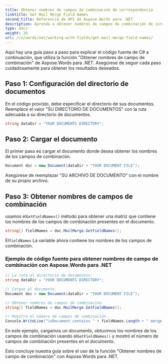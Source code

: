 ```yaml
---
title: Obtener nombres de campos de combinación de correspondencia
linktitle: Get Mail Merge Field Names
second_title: Referencia de API de Aspose.Words para .NET
description: Aprenda a obtener nombres de campos de combinación de correspondencia en sus documentos de Word con Aspose.Words para .NET.
type: docs
weight: 10
url: /ru/words/net/working-with-fields/get-mail-merge-field-names/
---
```


Aquí hay una guía paso a paso para explicar el código fuente de C# a continuación, que utiliza la función "Obtener nombres de campo de combinación" de Aspose.Words para .NET. Asegúrese de seguir cada paso cuidadosamente para obtener los resultados deseados.

## Paso 1: Configuración del directorio de documentos

En el código provisto, debe especificar el directorio de sus documentos. Reemplace el valor "SU DIRECTORIO DE DOCUMENTOS" con la ruta adecuada a su directorio de documentos.

```csharp
string dataDir = "YOUR DOCUMENTS DIRECTORY";
```

## Paso 2: Cargar el documento

El primer paso es cargar el documento donde desea obtener los nombres de los campos de combinación.

```csharp
Document doc = new Document(dataDir + "YOUR DOCUMENT FILE");
```

Asegúrese de reemplazar "SU ARCHIVO DE DOCUMENTO" con el nombre de su propio archivo.

## Paso 3: Obtener nombres de campos de combinación

 usamos el`GetFieldNames()` método para obtener una matriz que contiene los nombres de los campos de combinación presentes en el documento.

```csharp
string[] fieldNames = doc.MailMerge.GetFieldNames();
```

 El`fieldNames` La variable ahora contiene los nombres de los campos de combinación.

### Ejemplo de código fuente para obtener nombres de campo de combinación con Aspose.Words para .NET

```csharp
// La ruta al directorio de documentos.
string dataDir = "YOUR DOCUMENTS DIRECTORY";

// Cargue el documento.
Document doc = new Document(dataDir + "YOUR DOCUMENT FILE");

// Obtener nombres de campos de combinación.
string[] fieldNames = doc.MailMerge.GetFieldNames();

// Muestra el número de campos de combinación.
Console.WriteLine("\nDocument contains " + fieldNames.Length + " merge fields.");
```

 En este ejemplo, cargamos un documento, obtuvimos los nombres de los campos de combinación usando el`GetFieldNames()` y mostró el número de campos de combinación presentes en el documento.

Esto concluye nuestra guía sobre el uso de la función "Obtener nombres de campo de combinación" con Aspose.Words para .NET.